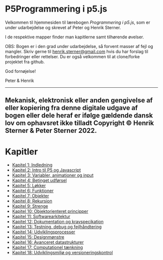 # P5Programmering i p5.js

Velkommen til hjemmesiden til lærebogen *Programmering i p5.js*, som er under udarbejdelse og skrevet af Peter og Henrik Sterner. 

I de respektive mapper finder man kapitlerne samt tilhørende øvelser.

OBS: Bogen er i den grad under udarbejdelse, så forvent masser af fejl og mangler. Skriv gerne til henrik.sterner@gmail.com hvis du har forslag til forbedringer eller rettelser. Du er også velkommen til at clone/forke projektet fra github.

God fornøjelse!

Peter & Henrik

------
Mekanisk, elektronisk eller anden gengivelse af eller kopiering fra denne digitale udgave af bogen eller 
dele heraf er ifølge gældende dansk lov om ophavsret ikke tilladt
Copyright © Henrik Sterner & Peter Sterner 2022.
------

# Kapitler

- [Kapitel 1: Indledning](kap1/kap1.md)
- [Kapitel 2: Intro til P5 og Javascript](kap2/kap2.md)
- [Kapitel 3: Variabler, animationer og input](kap3/kap3.md)
- [Kapitel 4: Betinget udførsel](kap4/kap4.md)
- [Kapitel 5: Løkker](kap5/kap5.md)
- [Kapitel 6: Funktioner](kap6/kap6.md)
- [Kapitel 7: Objekter](kap7/kap7.md)
- [Kapitel 8: Rekursion](kap8/kap8.md)
- [Kapitel 9: Strenge](kap9/kap9.md)
- [Kapitel 10: Objektorienteret principper](kap10/kap10.md)
- [Kapitel 11: Softwarearkitektur](kap11/kap11.md)
- [Kapitel 12: Dokumentation og kravspecikation](kap11/kap12.md)
- [Kapitel 13: Testning, debug og fejlhåndtering](kap13/kap13.md)
- [Kapitel 14: Udviklingsprocesser](kap14/kap14.md)
- [Kapitel 15: Designmønstre](kap10/kap10.md)
- [Kapitel 16: Avanceret datastrukturer](kap10/kap10.md)
- [Kapitel 17: Computationel tænkning](kap10/kap10.md)
- [Kapitel 18: Udviklingsmiljø og versioneringskontrol](kap18/kap18.md)

